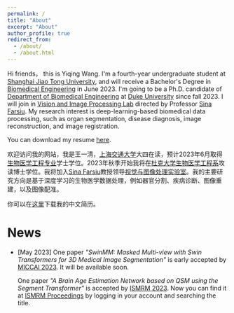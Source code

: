 ```yaml
---
permalink: /
title: "About"
excerpt: "About"
author_profile: true
redirect_from: 
  - /about/
  - /about.html
---
```


Hi friends， this is Yiqing Wang. I'm a fourth-year undergraduate student at [Shanghai Jiao Tong University](https://en.sjtu.edu.cn/), and will receive a Bachelor's Degree in [Biomedical Engineering](http://en.bme.sjtu.edu.cn/) in June 2023. I'm going to be a Ph.D. candidate of [Department of Biomedical Engineering](https://bme.duke.edu/) at [Duke University](https://duke.edu/) since fall 2023. I will join in [Vision and Image Processing Lab](https://people.duke.edu/~sf59/) directed by Professor [Sina Farsiu](https://scholar.google.com.hk/citations?user=mzcr92sAAAAJ). My research interest is deep-learning-based biomedical data processing, such as organ segmentation, disease diagnosis, image reconstruction, and image registration.

You can download my resume [here](https://yqwang01.github.io/files/resume_ENG.pdf).

欢迎访问我的网站，我是王一清，[上海交通大学](https://www.sjtu.edu.cn/)大四在读，预计2023年6月取得[生物医学工程专业](https://bme.sjtu.edu.cn/)学士学位。2023年秋季开始我将在[杜克大学](https://duke.edu/)[生物医学工程系](https://bme.duke.edu/)攻读博士学位。我将加入[Sina Farsiu](https://scholar.google.com.hk/citations?user=mzcr92sAAAAJ)教授领导[视觉与图像处理实验室](https://people.duke.edu/~sf59/)。我的主要研究方向是基于深度学习的生物医学数据处理，例如器官分割、疾病诊断、图像重建，以及图像配准。

你可以在[这里](https://yqwang01.github.io/files/resume_CHN.pdf)下载我的中文简历。

# News

- \[May 2023\] 
    One paper *"SwinMM: Masked Multi-view with Swin Transformers for 3D Medical Image Segmentation"* is early accepted by [MICCAI 2023](https://conferences.miccai.org/2023/en/default.asp). It will be available soon.

    One paper *"A Brain Age Estimation Network based on QSM using the Segment Transformer"* is accepted by [ISMRM 2023](https://www.ismrm.org/23m/). Now you can find it at [ISMRM Proceedings](https://submissions.mirasmart.com/ISMRM2023/Itinerary/PresentationDetail.aspx?evdid=5605) by logging in your account and searching the title.
    
    
